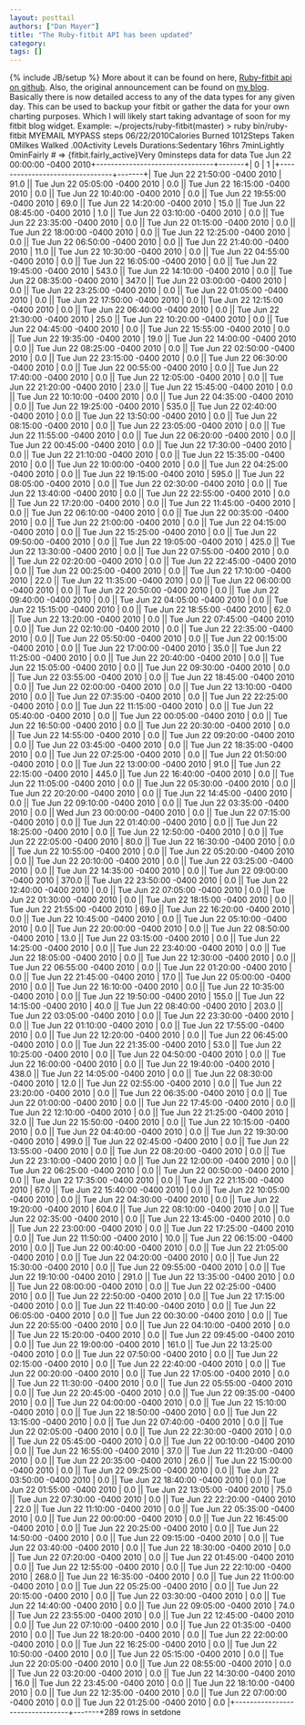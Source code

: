 ```yaml
---
layout: posttail
authors: ["Dan Mayer"]
title: "The Ruby-fitbit API has been updated"
category:
tags: []
---
```

{% include JB/setup %}
More about it can be found on here, [Ruby-fitbit api on github](http://github.com/danmayer/ruby-fitbit). Also, the original announcement can be found on [my blog](/assets/2010/05/ruby_fitbit_api.php).    Basically there is now detailed access to any of the data types for any given day. This can be used to backup your fitbit or gather the data for your own charting purposes. Which I will likely start taking advantage of soon for my fitbit blog widget.    Example:    ~/projects/ruby-fitbit(master) > ruby bin/ruby-fitbit MYEMAIL MYPASS steps 06/22/2010Calories Burned 1012Steps Taken 0Milkes Walked .00Activity Levels Durations:Sedentary 16hrs 7minLightly 0minFairly # => {fitbit.fairly_active}Very 0minsteps data for data Tue Jun 22 00:00:00 -0400 2010+--------------------------------+-------+| 0                              | 1     |+--------------------------------+-------+| Tue Jun 22 21:50:00 -0400 2010 | 91.0  || Tue Jun 22 05:05:00 -0400 2010 | 0.0   || Tue Jun 22 16:15:00 -0400 2010 | 0.0   || Tue Jun 22 10:40:00 -0400 2010 | 0.0   || Tue Jun 22 19:55:00 -0400 2010 | 69.0  || Tue Jun 22 14:20:00 -0400 2010 | 15.0  || Tue Jun 22 08:45:00 -0400 2010 | 1.0   || Tue Jun 22 03:10:00 -0400 2010 | 0.0   || Tue Jun 22 23:35:00 -0400 2010 | 0.0   || Tue Jun 22 01:15:00 -0400 2010 | 0.0   || Tue Jun 22 18:00:00 -0400 2010 | 0.0   || Tue Jun 22 12:25:00 -0400 2010 | 0.0   || Tue Jun 22 06:50:00 -0400 2010 | 0.0   || Tue Jun 22 21:40:00 -0400 2010 | 11.0  || Tue Jun 22 10:30:00 -0400 2010 | 0.0   || Tue Jun 22 04:55:00 -0400 2010 | 0.0   || Tue Jun 22 16:05:00 -0400 2010 | 0.0   || Tue Jun 22 19:45:00 -0400 2010 | 543.0 || Tue Jun 22 14:10:00 -0400 2010 | 0.0   || Tue Jun 22 08:35:00 -0400 2010 | 347.0 || Tue Jun 22 03:00:00 -0400 2010 | 0.0   || Tue Jun 22 23:25:00 -0400 2010 | 0.0   || Tue Jun 22 01:05:00 -0400 2010 | 0.0   || Tue Jun 22 17:50:00 -0400 2010 | 0.0   || Tue Jun 22 12:15:00 -0400 2010 | 0.0   || Tue Jun 22 06:40:00 -0400 2010 | 0.0   || Tue Jun 22 21:30:00 -0400 2010 | 25.0  || Tue Jun 22 10:20:00 -0400 2010 | 0.0   || Tue Jun 22 04:45:00 -0400 2010 | 0.0   || Tue Jun 22 15:55:00 -0400 2010 | 0.0   || Tue Jun 22 19:35:00 -0400 2010 | 19.0  || Tue Jun 22 14:00:00 -0400 2010 | 0.0   || Tue Jun 22 08:25:00 -0400 2010 | 0.0   || Tue Jun 22 02:50:00 -0400 2010 | 0.0   || Tue Jun 22 23:15:00 -0400 2010 | 0.0   || Tue Jun 22 06:30:00 -0400 2010 | 0.0   || Tue Jun 22 00:55:00 -0400 2010 | 0.0   || Tue Jun 22 17:40:00 -0400 2010 | 0.0   || Tue Jun 22 12:05:00 -0400 2010 | 0.0   || Tue Jun 22 21:20:00 -0400 2010 | 23.0  || Tue Jun 22 15:45:00 -0400 2010 | 0.0   || Tue Jun 22 10:10:00 -0400 2010 | 0.0   || Tue Jun 22 04:35:00 -0400 2010 | 0.0   || Tue Jun 22 19:25:00 -0400 2010 | 535.0 || Tue Jun 22 02:40:00 -0400 2010 | 0.0   || Tue Jun 22 13:50:00 -0400 2010 | 0.0   || Tue Jun 22 08:15:00 -0400 2010 | 0.0   || Tue Jun 22 23:05:00 -0400 2010 | 0.0   || Tue Jun 22 11:55:00 -0400 2010 | 0.0   || Tue Jun 22 06:20:00 -0400 2010 | 0.0   || Tue Jun 22 00:45:00 -0400 2010 | 0.0   || Tue Jun 22 17:30:00 -0400 2010 | 0.0   || Tue Jun 22 21:10:00 -0400 2010 | 0.0   || Tue Jun 22 15:35:00 -0400 2010 | 0.0   || Tue Jun 22 10:00:00 -0400 2010 | 0.0   || Tue Jun 22 04:25:00 -0400 2010 | 0.0   || Tue Jun 22 19:15:00 -0400 2010 | 595.0 || Tue Jun 22 08:05:00 -0400 2010 | 0.0   || Tue Jun 22 02:30:00 -0400 2010 | 0.0   || Tue Jun 22 13:40:00 -0400 2010 | 0.0   || Tue Jun 22 22:55:00 -0400 2010 | 0.0   || Tue Jun 22 17:20:00 -0400 2010 | 0.0   || Tue Jun 22 11:45:00 -0400 2010 | 0.0   || Tue Jun 22 06:10:00 -0400 2010 | 0.0   || Tue Jun 22 00:35:00 -0400 2010 | 0.0   || Tue Jun 22 21:00:00 -0400 2010 | 0.0   || Tue Jun 22 04:15:00 -0400 2010 | 0.0   || Tue Jun 22 15:25:00 -0400 2010 | 0.0   || Tue Jun 22 09:50:00 -0400 2010 | 0.0   || Tue Jun 22 19:05:00 -0400 2010 | 425.0 || Tue Jun 22 13:30:00 -0400 2010 | 0.0   || Tue Jun 22 07:55:00 -0400 2010 | 0.0   || Tue Jun 22 02:20:00 -0400 2010 | 0.0   || Tue Jun 22 22:45:00 -0400 2010 | 0.0   || Tue Jun 22 00:25:00 -0400 2010 | 0.0   || Tue Jun 22 17:10:00 -0400 2010 | 22.0  || Tue Jun 22 11:35:00 -0400 2010 | 0.0   || Tue Jun 22 06:00:00 -0400 2010 | 0.0   || Tue Jun 22 20:50:00 -0400 2010 | 0.0   || Tue Jun 22 09:40:00 -0400 2010 | 0.0   || Tue Jun 22 04:05:00 -0400 2010 | 0.0   || Tue Jun 22 15:15:00 -0400 2010 | 0.0   || Tue Jun 22 18:55:00 -0400 2010 | 62.0  || Tue Jun 22 13:20:00 -0400 2010 | 0.0   || Tue Jun 22 07:45:00 -0400 2010 | 0.0   || Tue Jun 22 02:10:00 -0400 2010 | 0.0   || Tue Jun 22 22:35:00 -0400 2010 | 0.0   || Tue Jun 22 05:50:00 -0400 2010 | 0.0   || Tue Jun 22 00:15:00 -0400 2010 | 0.0   || Tue Jun 22 17:00:00 -0400 2010 | 35.0  || Tue Jun 22 11:25:00 -0400 2010 | 0.0   || Tue Jun 22 20:40:00 -0400 2010 | 0.0   || Tue Jun 22 15:05:00 -0400 2010 | 0.0   || Tue Jun 22 09:30:00 -0400 2010 | 0.0   || Tue Jun 22 03:55:00 -0400 2010 | 0.0   || Tue Jun 22 18:45:00 -0400 2010 | 0.0   || Tue Jun 22 02:00:00 -0400 2010 | 0.0   || Tue Jun 22 13:10:00 -0400 2010 | 0.0   || Tue Jun 22 07:35:00 -0400 2010 | 0.0   || Tue Jun 22 22:25:00 -0400 2010 | 0.0   || Tue Jun 22 11:15:00 -0400 2010 | 0.0   || Tue Jun 22 05:40:00 -0400 2010 | 0.0   || Tue Jun 22 00:05:00 -0400 2010 | 0.0   || Tue Jun 22 16:50:00 -0400 2010 | 0.0   || Tue Jun 22 20:30:00 -0400 2010 | 0.0   || Tue Jun 22 14:55:00 -0400 2010 | 0.0   || Tue Jun 22 09:20:00 -0400 2010 | 0.0   || Tue Jun 22 03:45:00 -0400 2010 | 0.0   || Tue Jun 22 18:35:00 -0400 2010 | 0.0   || Tue Jun 22 07:25:00 -0400 2010 | 0.0   || Tue Jun 22 01:50:00 -0400 2010 | 0.0   || Tue Jun 22 13:00:00 -0400 2010 | 91.0  || Tue Jun 22 22:15:00 -0400 2010 | 445.0 || Tue Jun 22 16:40:00 -0400 2010 | 0.0   || Tue Jun 22 11:05:00 -0400 2010 | 0.0   || Tue Jun 22 05:30:00 -0400 2010 | 0.0   || Tue Jun 22 20:20:00 -0400 2010 | 0.0   || Tue Jun 22 14:45:00 -0400 2010 | 0.0   || Tue Jun 22 09:10:00 -0400 2010 | 0.0   || Tue Jun 22 03:35:00 -0400 2010 | 0.0   || Wed Jun 23 00:00:00 -0400 2010 | 0.0   || Tue Jun 22 07:15:00 -0400 2010 | 0.0   || Tue Jun 22 01:40:00 -0400 2010 | 0.0   || Tue Jun 22 18:25:00 -0400 2010 | 0.0   || Tue Jun 22 12:50:00 -0400 2010 | 0.0   || Tue Jun 22 22:05:00 -0400 2010 | 80.0  || Tue Jun 22 16:30:00 -0400 2010 | 0.0   || Tue Jun 22 10:55:00 -0400 2010 | 0.0   || Tue Jun 22 05:20:00 -0400 2010 | 0.0   || Tue Jun 22 20:10:00 -0400 2010 | 0.0   || Tue Jun 22 03:25:00 -0400 2010 | 0.0   || Tue Jun 22 14:35:00 -0400 2010 | 0.0   || Tue Jun 22 09:00:00 -0400 2010 | 370.0 || Tue Jun 22 23:50:00 -0400 2010 | 0.0   || Tue Jun 22 12:40:00 -0400 2010 | 0.0   || Tue Jun 22 07:05:00 -0400 2010 | 0.0   || Tue Jun 22 01:30:00 -0400 2010 | 0.0   || Tue Jun 22 18:15:00 -0400 2010 | 0.0   || Tue Jun 22 21:55:00 -0400 2010 | 69.0  || Tue Jun 22 16:20:00 -0400 2010 | 0.0   || Tue Jun 22 10:45:00 -0400 2010 | 0.0   || Tue Jun 22 05:10:00 -0400 2010 | 0.0   || Tue Jun 22 20:00:00 -0400 2010 | 0.0   || Tue Jun 22 08:50:00 -0400 2010 | 13.0  || Tue Jun 22 03:15:00 -0400 2010 | 0.0   || Tue Jun 22 14:25:00 -0400 2010 | 0.0   || Tue Jun 22 23:40:00 -0400 2010 | 0.0   || Tue Jun 22 18:05:00 -0400 2010 | 0.0   || Tue Jun 22 12:30:00 -0400 2010 | 0.0   || Tue Jun 22 06:55:00 -0400 2010 | 0.0   || Tue Jun 22 01:20:00 -0400 2010 | 0.0   || Tue Jun 22 21:45:00 -0400 2010 | 17.0  || Tue Jun 22 05:00:00 -0400 2010 | 0.0   || Tue Jun 22 16:10:00 -0400 2010 | 0.0   || Tue Jun 22 10:35:00 -0400 2010 | 0.0   || Tue Jun 22 19:50:00 -0400 2010 | 155.0 || Tue Jun 22 14:15:00 -0400 2010 | 40.0  || Tue Jun 22 08:40:00 -0400 2010 | 203.0 || Tue Jun 22 03:05:00 -0400 2010 | 0.0   || Tue Jun 22 23:30:00 -0400 2010 | 0.0   || Tue Jun 22 01:10:00 -0400 2010 | 0.0   || Tue Jun 22 17:55:00 -0400 2010 | 0.0   || Tue Jun 22 12:20:00 -0400 2010 | 0.0   || Tue Jun 22 06:45:00 -0400 2010 | 0.0   || Tue Jun 22 21:35:00 -0400 2010 | 53.0  || Tue Jun 22 10:25:00 -0400 2010 | 0.0   || Tue Jun 22 04:50:00 -0400 2010 | 0.0   || Tue Jun 22 16:00:00 -0400 2010 | 0.0   || Tue Jun 22 19:40:00 -0400 2010 | 438.0 || Tue Jun 22 14:05:00 -0400 2010 | 0.0   || Tue Jun 22 08:30:00 -0400 2010 | 12.0  || Tue Jun 22 02:55:00 -0400 2010 | 0.0   || Tue Jun 22 23:20:00 -0400 2010 | 0.0   || Tue Jun 22 06:35:00 -0400 2010 | 0.0   || Tue Jun 22 01:00:00 -0400 2010 | 0.0   || Tue Jun 22 17:45:00 -0400 2010 | 0.0   || Tue Jun 22 12:10:00 -0400 2010 | 0.0   || Tue Jun 22 21:25:00 -0400 2010 | 32.0  || Tue Jun 22 15:50:00 -0400 2010 | 0.0   || Tue Jun 22 10:15:00 -0400 2010 | 0.0   || Tue Jun 22 04:40:00 -0400 2010 | 0.0   || Tue Jun 22 19:30:00 -0400 2010 | 499.0 || Tue Jun 22 02:45:00 -0400 2010 | 0.0   || Tue Jun 22 13:55:00 -0400 2010 | 0.0   || Tue Jun 22 08:20:00 -0400 2010 | 0.0   || Tue Jun 22 23:10:00 -0400 2010 | 0.0   || Tue Jun 22 12:00:00 -0400 2010 | 0.0   || Tue Jun 22 06:25:00 -0400 2010 | 0.0   || Tue Jun 22 00:50:00 -0400 2010 | 0.0   || Tue Jun 22 17:35:00 -0400 2010 | 0.0   || Tue Jun 22 21:15:00 -0400 2010 | 67.0  || Tue Jun 22 15:40:00 -0400 2010 | 0.0   || Tue Jun 22 10:05:00 -0400 2010 | 0.0   || Tue Jun 22 04:30:00 -0400 2010 | 0.0   || Tue Jun 22 19:20:00 -0400 2010 | 604.0 || Tue Jun 22 08:10:00 -0400 2010 | 0.0   || Tue Jun 22 02:35:00 -0400 2010 | 0.0   || Tue Jun 22 13:45:00 -0400 2010 | 0.0   || Tue Jun 22 23:00:00 -0400 2010 | 0.0   || Tue Jun 22 17:25:00 -0400 2010 | 0.0   || Tue Jun 22 11:50:00 -0400 2010 | 10.0  || Tue Jun 22 06:15:00 -0400 2010 | 0.0   || Tue Jun 22 00:40:00 -0400 2010 | 0.0   || Tue Jun 22 21:05:00 -0400 2010 | 0.0   || Tue Jun 22 04:20:00 -0400 2010 | 0.0   || Tue Jun 22 15:30:00 -0400 2010 | 0.0   || Tue Jun 22 09:55:00 -0400 2010 | 0.0   || Tue Jun 22 19:10:00 -0400 2010 | 291.0 || Tue Jun 22 13:35:00 -0400 2010 | 0.0   || Tue Jun 22 08:00:00 -0400 2010 | 0.0   || Tue Jun 22 02:25:00 -0400 2010 | 0.0   || Tue Jun 22 22:50:00 -0400 2010 | 0.0   || Tue Jun 22 17:15:00 -0400 2010 | 0.0   || Tue Jun 22 11:40:00 -0400 2010 | 0.0   || Tue Jun 22 06:05:00 -0400 2010 | 0.0   || Tue Jun 22 00:30:00 -0400 2010 | 0.0   || Tue Jun 22 20:55:00 -0400 2010 | 0.0   || Tue Jun 22 04:10:00 -0400 2010 | 0.0   || Tue Jun 22 15:20:00 -0400 2010 | 0.0   || Tue Jun 22 09:45:00 -0400 2010 | 0.0   || Tue Jun 22 19:00:00 -0400 2010 | 161.0 || Tue Jun 22 13:25:00 -0400 2010 | 0.0   || Tue Jun 22 07:50:00 -0400 2010 | 0.0   || Tue Jun 22 02:15:00 -0400 2010 | 0.0   || Tue Jun 22 22:40:00 -0400 2010 | 0.0   || Tue Jun 22 00:20:00 -0400 2010 | 0.0   || Tue Jun 22 17:05:00 -0400 2010 | 0.0   || Tue Jun 22 11:30:00 -0400 2010 | 0.0   || Tue Jun 22 05:55:00 -0400 2010 | 0.0   || Tue Jun 22 20:45:00 -0400 2010 | 0.0   || Tue Jun 22 09:35:00 -0400 2010 | 0.0   || Tue Jun 22 04:00:00 -0400 2010 | 0.0   || Tue Jun 22 15:10:00 -0400 2010 | 0.0   || Tue Jun 22 18:50:00 -0400 2010 | 0.0   || Tue Jun 22 13:15:00 -0400 2010 | 0.0   || Tue Jun 22 07:40:00 -0400 2010 | 0.0   || Tue Jun 22 02:05:00 -0400 2010 | 0.0   || Tue Jun 22 22:30:00 -0400 2010 | 0.0   || Tue Jun 22 05:45:00 -0400 2010 | 0.0   || Tue Jun 22 00:10:00 -0400 2010 | 0.0   || Tue Jun 22 16:55:00 -0400 2010 | 37.0  || Tue Jun 22 11:20:00 -0400 2010 | 0.0   || Tue Jun 22 20:35:00 -0400 2010 | 26.0  || Tue Jun 22 15:00:00 -0400 2010 | 0.0   || Tue Jun 22 09:25:00 -0400 2010 | 0.0   || Tue Jun 22 03:50:00 -0400 2010 | 0.0   || Tue Jun 22 18:40:00 -0400 2010 | 0.0   || Tue Jun 22 01:55:00 -0400 2010 | 0.0   || Tue Jun 22 13:05:00 -0400 2010 | 75.0  || Tue Jun 22 07:30:00 -0400 2010 | 0.0   || Tue Jun 22 22:20:00 -0400 2010 | 22.0  || Tue Jun 22 11:10:00 -0400 2010 | 0.0   || Tue Jun 22 05:35:00 -0400 2010 | 0.0   || Tue Jun 22 00:00:00 -0400 2010 | 0.0   || Tue Jun 22 16:45:00 -0400 2010 | 0.0   || Tue Jun 22 20:25:00 -0400 2010 | 0.0   || Tue Jun 22 14:50:00 -0400 2010 | 0.0   || Tue Jun 22 09:15:00 -0400 2010 | 0.0   || Tue Jun 22 03:40:00 -0400 2010 | 0.0   || Tue Jun 22 18:30:00 -0400 2010 | 0.0   || Tue Jun 22 07:20:00 -0400 2010 | 0.0   || Tue Jun 22 01:45:00 -0400 2010 | 0.0   || Tue Jun 22 12:55:00 -0400 2010 | 0.0   || Tue Jun 22 22:10:00 -0400 2010 | 268.0 || Tue Jun 22 16:35:00 -0400 2010 | 0.0   || Tue Jun 22 11:00:00 -0400 2010 | 0.0   || Tue Jun 22 05:25:00 -0400 2010 | 0.0   || Tue Jun 22 20:15:00 -0400 2010 | 0.0   || Tue Jun 22 03:30:00 -0400 2010 | 0.0   || Tue Jun 22 14:40:00 -0400 2010 | 0.0   || Tue Jun 22 09:05:00 -0400 2010 | 74.0  || Tue Jun 22 23:55:00 -0400 2010 | 0.0   || Tue Jun 22 12:45:00 -0400 2010 | 0.0   || Tue Jun 22 07:10:00 -0400 2010 | 0.0   || Tue Jun 22 01:35:00 -0400 2010 | 0.0   || Tue Jun 22 18:20:00 -0400 2010 | 0.0   || Tue Jun 22 22:00:00 -0400 2010 | 0.0   || Tue Jun 22 16:25:00 -0400 2010 | 0.0   || Tue Jun 22 10:50:00 -0400 2010 | 0.0   || Tue Jun 22 05:15:00 -0400 2010 | 0.0   || Tue Jun 22 20:05:00 -0400 2010 | 0.0   || Tue Jun 22 08:55:00 -0400 2010 | 0.0   || Tue Jun 22 03:20:00 -0400 2010 | 0.0   || Tue Jun 22 14:30:00 -0400 2010 | 16.0  || Tue Jun 22 23:45:00 -0400 2010 | 0.0   || Tue Jun 22 18:10:00 -0400 2010 | 0.0   || Tue Jun 22 12:35:00 -0400 2010 | 0.0   || Tue Jun 22 07:00:00 -0400 2010 | 0.0   || Tue Jun 22 01:25:00 -0400 2010 | 0.0   |+--------------------------------+-------+289 rows in setdone